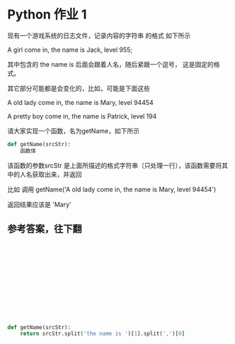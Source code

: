 


# Python 作业 1 

现有一个游戏系统的日志文件，记录内容的字符串 的格式 如下所示

A girl come in, the name is Jack, level 955;

其中包含的 the name is 后面会跟着人名，随后紧跟一个逗号， 这是固定的格式。

其它部分可能都是会变化的，比如，可能是下面这些

A old lady come in, the name is Mary, level 94454

A pretty boy come in, the name is Patrick, level 194

请大家实现一个函数，名为getName，如下所示

```python
def getName(srcStr):
    函数体
```

该函数的参数srcStr 是上面所描述的格式字符串（只处理一行），该函数需要将其中的人名获取出来，并返回

比如 调用  getName('A old lady come in, the name is Mary, level 94454') 

返回结果应该是 'Mary'



## 参考答案，往下翻
<br><br><br><br><br><br><br><br><br><br>

```python
def getName(srcStr):
    return srcStr.split('the name is ')[1].split(',')[0]
```
